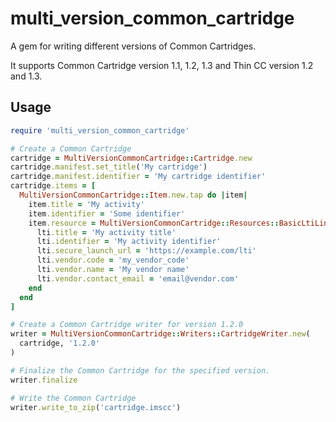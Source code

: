 # multi_version_common_cartridge
A gem for writing different versions of Common Cartridges.

It supports Common Cartridge version 1.1, 1.2, 1.3 and Thin CC version 1.2 and 1.3.

## Usage
``` ruby
require 'multi_version_common_cartridge'

# Create a Common Cartridge
cartridge = MultiVersionCommonCartridge::Cartridge.new
cartridge.manifest.set_title('My cartridge')
cartridge.manifest.identifier = 'My cartridge identifier'
cartridge.items = [
  MultiVersionCommonCartridge::Item.new.tap do |item|
    item.title = 'My activity'
    item.identifier = 'Some identifier'
    item.resource = MultiVersionCommonCartridge::Resources::BasicLtiLink::BasicLtiLink.new.tap do |lti|
      lti.title = 'My activity title'
      lti.identifier = 'My activity identifier'
      lti.secure_launch_url = 'https://example.com/lti'
      lti.vendor.code = 'my_vendor_code'
      lti.vendor.name = 'My vendor name'
      lti.vendor.contact_email = 'email@vendor.com'
    end
  end
]

# Create a Common Cartridge writer for version 1.2.0
writer = MultiVersionCommonCartridge::Writers::CartridgeWriter.new(
  cartridge, '1.2.0'
)

# Finalize the Common Cartridge for the specified version.
writer.finalize

# Write the Common Cartridge
writer.write_to_zip('cartridge.imscc')
```
